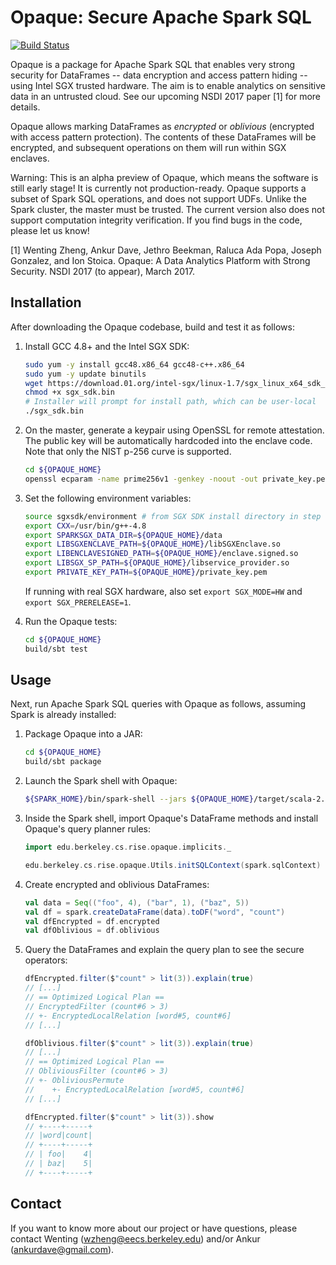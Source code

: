 # Opaque: Secure Apache Spark SQL

[![Build Status](https://travis-ci.org/ucbrise/opaque.svg?branch=master)](https://travis-ci.org/ucbrise/opaque)

Opaque is a package for Apache Spark SQL that enables very strong security for DataFrames -- data encryption and access pattern hiding -- using Intel SGX trusted hardware. The aim is to enable analytics on sensitive data in an untrusted cloud. See our upcoming NSDI 2017 paper [1] for more details.

Opaque allows marking DataFrames as <em>encrypted</em> or <em>oblivious</em> (encrypted with access pattern protection). The contents of these DataFrames will be encrypted, and subsequent operations on them will run within SGX enclaves.

Warning: This is an alpha preview of Opaque, which means the software is still early stage! It is currently not production-ready. Opaque supports a subset of Spark SQL operations, and does not support UDFs. Unlike the Spark cluster, the master must be trusted. The current version also does not support computation integrity verification.
If you find bugs in the code, please let us know!

[1] Wenting Zheng, Ankur Dave, Jethro Beekman, Raluca Ada Popa, Joseph Gonzalez, and Ion Stoica. Opaque: A Data Analytics Platform with Strong Security. NSDI 2017 (to appear), March 2017.

## Installation

After downloading the Opaque codebase, build and test it as follows:

1. Install GCC 4.8+ and the Intel SGX SDK:

    ```sh
    sudo yum -y install gcc48.x86_64 gcc48-c++.x86_64
    sudo yum -y update binutils
    wget https://download.01.org/intel-sgx/linux-1.7/sgx_linux_x64_sdk_1.7.100.36470.bin -O sgx_sdk.bin
    chmod +x sgx_sdk.bin
    # Installer will prompt for install path, which can be user-local
    ./sgx_sdk.bin
    ```

2. On the master, generate a keypair using OpenSSL for remote attestation. The public key will be automatically hardcoded into the enclave code.
   Note that only the NIST p-256 curve is supported.

    ```sh
    cd ${OPAQUE_HOME}
    openssl ecparam -name prime256v1 -genkey -noout -out private_key.pem
    ```

3. Set the following environment variables:

    ```sh
    source sgxsdk/environment # from SGX SDK install directory in step 1
    export CXX=/usr/bin/g++-4.8
    export SPARKSGX_DATA_DIR=${OPAQUE_HOME}/data
    export LIBSGXENCLAVE_PATH=${OPAQUE_HOME}/libSGXEnclave.so
    export LIBENCLAVESIGNED_PATH=${OPAQUE_HOME}/enclave.signed.so
    export LIBSGX_SP_PATH=${OPAQUE_HOME}/libservice_provider.so
    export PRIVATE_KEY_PATH=${OPAQUE_HOME}/private_key.pem
    ```

    If running with real SGX hardware, also set `export SGX_MODE=HW` and `export SGX_PRERELEASE=1`.

4. Run the Opaque tests:

    ```sh
    cd ${OPAQUE_HOME}
    build/sbt test
    ```

## Usage

Next, run Apache Spark SQL queries with Opaque as follows, assuming Spark is already installed:

1. Package Opaque into a JAR:

    ```sh
    cd ${OPAQUE_HOME}
    build/sbt package
    ```

2. Launch the Spark shell with Opaque:

    ```sh
    ${SPARK_HOME}/bin/spark-shell --jars ${OPAQUE_HOME}/target/scala-2.11/opaque_2.11-0.1.jar
    ```

3. Inside the Spark shell, import Opaque's DataFrame methods and install Opaque's query planner rules:

    ```scala
    import edu.berkeley.cs.rise.opaque.implicits._

    edu.berkeley.cs.rise.opaque.Utils.initSQLContext(spark.sqlContext)
    ```

4. Create encrypted and oblivious DataFrames:

    ```scala
    val data = Seq(("foo", 4), ("bar", 1), ("baz", 5))
    val df = spark.createDataFrame(data).toDF("word", "count")
    val dfEncrypted = df.encrypted
    val dfOblivious = df.oblivious
    ```

5. Query the DataFrames and explain the query plan to see the secure operators:


    ```scala
    dfEncrypted.filter($"count" > lit(3)).explain(true)
    // [...]
    // == Optimized Logical Plan ==
    // EncryptedFilter (count#6 > 3)
    // +- EncryptedLocalRelation [word#5, count#6]
    // [...]

    dfOblivious.filter($"count" > lit(3)).explain(true)
    // [...]
    // == Optimized Logical Plan ==
    // ObliviousFilter (count#6 > 3)
    // +- ObliviousPermute
    //    +- EncryptedLocalRelation [word#5, count#6]
    // [...]

    dfEncrypted.filter($"count" > lit(3)).show
    // +----+-----+
    // |word|count|
    // +----+-----+
    // | foo|    4|
    // | baz|    5|
    // +----+-----+
    ```

## Contact

If you want to know more about our project or have questions, please contact Wenting (wzheng@eecs.berkeley.edu) and/or Ankur (ankurdave@gmail.com).
